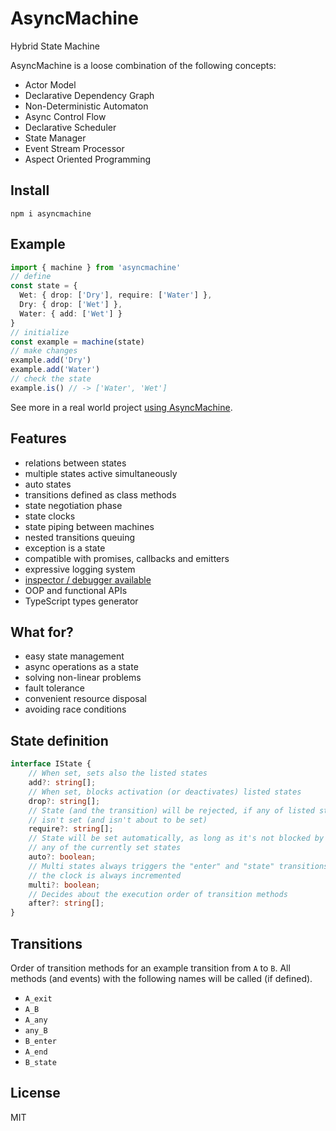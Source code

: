 # AsyncMachine
 
Hybrid State Machine
  
AsyncMachine is a loose combination of the following concepts:
- Actor Model
- Declarative Dependency Graph
- Non-Deterministic Automaton
- Async Control Flow
- Declarative Scheduler
- State Manager
- Event Stream Processor
- Aspect Oriented Programming

## Install

```
npm i asyncmachine
```

## Example

```typescript
import { machine } from 'asyncmachine'
// define
const state = {
  Wet: { drop: ['Dry'], require: ['Water'] },
  Dry: { drop: ['Wet'] },
  Water: { add: ['Wet'] }
}
// initialize
const example = machine(state)
// make changes
example.add('Dry')
example.add('Water')
// check the state
example.is() // -> ['Water', 'Wet']
```

See more in a real world project [using AsyncMachine](https://github.com/TobiaszCudnik/gtd-bot/tree/master/src).

## Features
 
- relations between states
- multiple states active simultaneously
- auto states
- transitions defined as class methods
- state negotiation phase
- state clocks
- state piping between machines
- nested transitions queuing
- exception is a state
- compatible with promises, callbacks and emitters
- expressive logging system
- [inspector / debugger available](https://github.com/TobiaszCudnik/asyncmachine-inspector)
- OOP and functional APIs
- TypeScript types generator
 
## What for?

- easy state management
- async operations as a state
- solving non-linear problems
- fault tolerance
- convenient resource disposal
- avoiding race conditions

## State definition

```typescript
interface IState {
	// When set, sets also the listed states
	add?: string[];
	// When set, blocks activation (or deactivates) listed states
	drop?: string[];
	// State (and the transition) will be rejected, if any of listed states
	// isn't set (and isn't about to be set)
	require?: string[];
	// State will be set automatically, as long as it's not blocked by
	// any of the currently set states
	auto?: boolean;
	// Multi states always triggers the "enter" and "state" transitions, plus
	// the clock is always incremented
	multi?: boolean;
	// Decides about the execution order of transition methods
	after?: string[];
}
```

## Transitions
 
Order of transition methods for an example transition from `A` to `B`. All
methods (and events) with the following names will be called (if defined).

- `A_exit`
- `A_B`
- `A_any`
- `any_B`
- `B_enter`
- `A_end`
- `B_state`

## License

MIT
